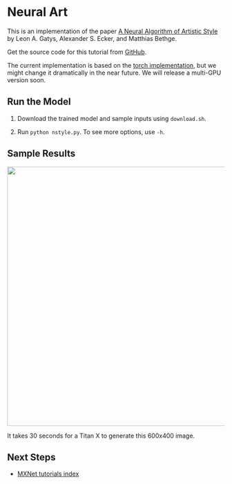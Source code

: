 # Neural Art


This is an implementation of the paper
[A Neural Algorithm of Artistic Style](http://arxiv.org/abs/1508.06576) by Leon
A. Gatys, Alexander S. Ecker, and Matthias Bethge.

Get the source code for this tutorial from [GitHub](https://github.com/dmlc/mxnet/tree/master/example/neural-style).

The current implementation is based on the
  [torch implementation](https://github.com/jcjohnson/neural-style), but we might
  change it dramatically in the near future. We will release a multi-GPU version soon.

## Run the Model

1. Download the trained model and sample inputs using `download.sh`. 

1. Run `python nstyle.py`. To see more options, use `-h`.

## Sample Results

<img src=https://github.com/dmlc/web-data/raw/master/mxnet/neural-style/output/4343_starry_night.jpg width=600px>

It takes 30 seconds for a Titan X to generate this 600x400 image.


## Next Steps
* [MXNet tutorials index](http://mxnet.io/tutorials/index.html)